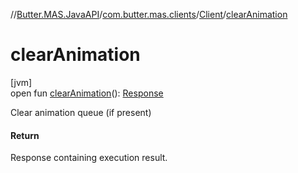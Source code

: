 //[Butter.MAS.JavaAPI](../../../index.md)/[com.butter.mas.clients](../index.md)/[Client](index.md)/[clearAnimation](clear-animation.md)

# clearAnimation

[jvm]\
open fun [clearAnimation](clear-animation.md)(): [Response](../../data/-response/index.md)

Clear animation queue (if present)

#### Return

Response containing execution result.